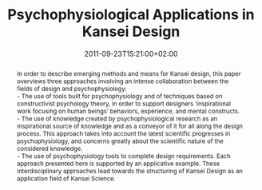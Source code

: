 ---
slug: psychophysiological-applications-in-kansei-design
title: "Psychophysiological Applications in Kansei Design"
layout: single
publitype: book-section
subsection: book-section
kansei: true
researchpage: true
research: 
    -  kansei
institution:
    logo: TUe
    name: "Eindhoven University of Technology"
    web: "https://www.tue.nl/en/"
    colo: "#c72125"
date: 2011-09-23T15:21:00+02:00
reference: "Lévy, P., Yamanaka, T., & Tomico, O. (2011). Psychophysiological Applications in Kansei Design. In & M., Shi (Eds.) Kansei Engineering and Soft Computing: Theory and Practice (pp. 266-286). Hershey, PA: IGI Global. http://dx.doi.org/10.4018/978-1-61692-797-4.ch015"
abstract: "In order to describe emerging methods and means for Kansei design, this paper overviews three approaches involving an intense collaboration between the fields of design and psychophysiology:<br/>
- The use of tools built for psychophysiology and of techniques based on constructivist psychology theory, in order to support designers ‘inspirational work focusing on human beings’ behaviors, experience, and mental constructs.<br/>
- The use of knowledge created by psychophysiological research as an inspirational source of knowledge and as a conveyor of it for all along the design process. This approach takes into account the latest scientific progresses in psychophysiology, and concerns greatly about the scientific nature of the considered knowledge.<br/>
- The use of psychophysiology tools to complete design requirements. Each approach presented here is supported by an applicative example. These interdisciplinary approaches lead towards the structuring of Kansei Design as an application field of Kansei Science."
link:
    paper: "https://1drv.ms/b/s!AnQx_v88q65Qv4RaXTZomO_tX0Rd6A?e=nWwhwV"
    book: "https://www.igi-global.com/gateway/chapter/46403"
---